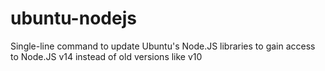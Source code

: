 # ubuntu-nodejs
Single-line command to update Ubuntu's Node.JS libraries to gain access to Node.JS v14 instead of old versions like v10
